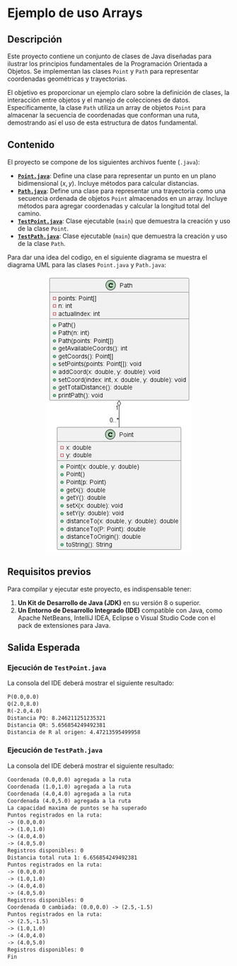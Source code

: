 # Ejemplo de uso Arrays

## Descripción 

Este proyecto contiene un conjunto de clases de Java diseñadas para ilustrar los principios fundamentales de la Programación Orientada a Objetos. Se implementan las clases `Point` y `Path` para representar coordenadas geométricas y trayectorias.

El objetivo es proporcionar un ejemplo claro sobre la definición de clases, la interacción entre objetos y el manejo de colecciones de datos. Específicamente, la clase `Path` utiliza un array de objetos `Point` para almacenar la secuencia de coordenadas que conforman una ruta, demostrando así el uso de esta estructura de datos fundamental.

## Contenido 

El proyecto se compone de los siguientes archivos fuente (`.java`):
* [**`Point.java`**](Point.java): Define una clase para representar un punto en un plano bidimensional $(x, y)$. Incluye métodos para calcular distancias.
* [**`Path.java`**](Path.java): Define una clase para representar una trayectoria como una secuencia ordenada de objetos `Point` almacenados en un array. Incluye métodos para agregar coordenadas y calcular la longitud total del camino.
* [**`TestPoint.java`**](TestPoint.java): Clase ejecutable (`main`) que demuestra la creación y uso de la clase `Point`.
* [**`TestPath.java`**](TestPath.java): Clase ejecutable (`main`) que demuestra la creación y uso de la clase `Path`.

Para dar una idea del codigo, en el siguiente diagrama se muestra el diagrama UML para las clases `Point.java` y `Path.java`:


<p align="center">
    <img src="clases.png" alt="Diagrama UML de las clases Point y Path" />
</p>

## Requisitos previos

Para compilar y ejecutar este proyecto, es indispensable tener:
1. **Un Kit de Desarrollo de Java (JDK)** en su versión 8 o superior.
2. **Un Entorno de Desarrollo Integrado (IDE)** compatible con Java, como Apache NetBeans, IntelliJ IDEA, Eclipse o Visual Studio Code con el pack de extensiones para Java.

## Salida Esperada

### Ejecución de `TestPoint.java`

La consola del IDE deberá mostrar el siguiente resultado:

```
P(0.0,0.0)
Q(2.0,8.0)
R(-2.0,4.0)
Distancia PQ: 8.246211251235321
Distancia QR: 5.656854249492381
Distancia de R al origen: 4.47213595499958
```

### Ejecución de `TestPath.java`

La consola del IDE deberá mostrar el siguiente resultado:

```
Coordenada (0.0,0.0) agregada a la ruta
Coordenada (1.0,1.0) agregada a la ruta
Coordenada (4.0,4.0) agregada a la ruta
Coordenada (4.0,5.0) agregada a la ruta
La capacidad maxima de puntos se ha superado
Puntos registrados en la ruta: 
-> (0.0,0.0)
-> (1.0,1.0)
-> (4.0,4.0)
-> (4.0,5.0)
Registros disponibles: 0
Distancia total ruta 1: 6.656854249492381
Puntos registrados en la ruta: 
-> (0.0,0.0)
-> (1.0,1.0)
-> (4.0,4.0)
-> (4.0,5.0)
Registros disponibles: 0
Coordenada 0 cambiada: (0.0,0.0) -> (2.5,-1.5)
Puntos registrados en la ruta: 
-> (2.5,-1.5)
-> (1.0,1.0)
-> (4.0,4.0)
-> (4.0,5.0)
Registros disponibles: 0
Fin
```
